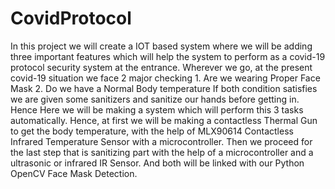 # CovidProtocol
In this project we will create a IOT based system where we will be adding three important features which will help the system to perform as a covid-19 protocol security system at the entrance. Wherever we go, at the present covid-19 situation we face 2 major checking  1. Are we wearing Proper Face Mask  2. Do we have a Normal Body temperature If both condition satisfies we are given some sanitizers and sanitize our hands before getting in.  Hence Here we will be making a system which will perform this 3 tasks automatically. Hence, at first we will be making a contactless Thermal Gun to get the body temperature, with the help of MLX90614 Contactless Infrared Temperature Sensor with a microcontroller. Then we proceed for the last step that is sanitizing part with the help of a microcontroller and a ultrasonic or infrared IR Sensor. And both will be linked with our Python OpenCV Face Mask Detection.

